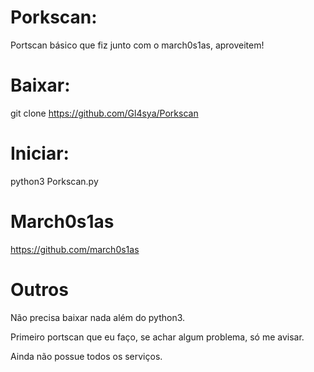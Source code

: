 # Porkscan:
Portscan básico que fiz junto com o march0s1as, aproveitem!

# Baixar:
git clone https://github.com/Gl4sya/Porkscan

# Iniciar:
python3 Porkscan.py

# March0s1as
https://github.com/march0s1as

# Outros
Não precisa baixar nada além do python3.

Primeiro portscan que eu faço, se achar algum problema, só me avisar. 

Ainda não possue todos os serviços.

